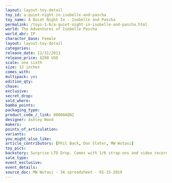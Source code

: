 ```yaml
---
layout: layout-toy-detail 
toy_id: a-quiet-night-in-isobelle-and-pascha
toy_name: A Quiet Night In - Isobelle and Pascha
permalink: /toys-1-6/a-quiet-night-in-isobelle-and-pascha.html
world: The Adventures of Isobelle Pascha
world_abr: IP
character_base: Female
layout: layout-toy-detail
categories: 
release_date: 12/31/2013
release_price: $200 USD
scale: one sixth
size: 12 inches
comes_with: 
multipack: yes
edition_qty: 
chase: 
exclusive: 
secret_drop: 
sold_where: 
bamba_points: 
packaging_type: 
product_code_/_link: 00000AQNI
designer: Ashley Wood
makers: 
points_of_articulation: 
variants: 
you_might_also_like: 
article_contributors: [Phil Back, Don Slater, MW Wutasi]
toy_pics: 
backstory: Surprise LTD Drop. Comes with 1/6 strap-ons and video recorder
sale_type: 
event_exclusive: 
event_details: 
source_doc: MW Wutasi - 3A spreadsheet - 01-15-2019
---
```

